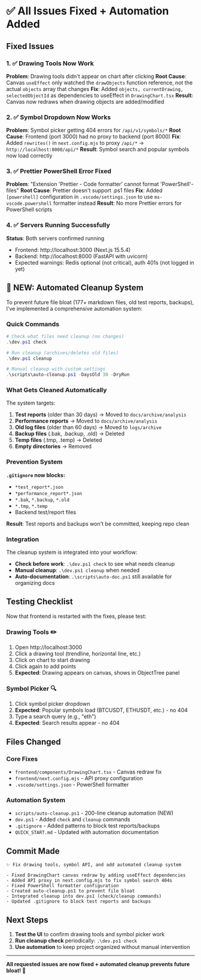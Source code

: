 # ✅ All Issues Fixed + Automation Added

## Fixed Issues

### 1. ✅ Drawing Tools Now Work

**Problem**: Drawing tools didn't appear on chart after clicking
**Root Cause**: Canvas `useEffect` only watched the `drawObjects` function reference, not the actual `objects` array that changes
**Fix**: Added `objects, currentDrawing, selectedObjectId` as dependencies to useEffect in `DrawingChart.tsx`
**Result**: Canvas now redraws when drawing objects are added/modified

### 2. ✅ Symbol Dropdown Now Works

**Problem**: Symbol picker getting 404 errors for `/api/v1/symbols/*`
**Root Cause**: Frontend (port 3000) had no proxy to backend (port 8000)
**Fix**: Added `rewrites()` in `next.config.mjs` to proxy `/api/*` → `http://localhost:8000/api/*`
**Result**: Symbol search and popular symbols now load correctly

### 3. ✅ Prettier PowerShell Error Fixed

**Problem**: "Extension 'Prettier - Code formatter' cannot format 'PowerShell'-files"
**Root Cause**: Prettier doesn't support .ps1 files
**Fix**: Added `[powershell]` configuration in `.vscode/settings.json` to use `ms-vscode.powershell` formatter instead
**Result**: No more Prettier errors for PowerShell scripts

### 4. ✅ Servers Running Successfully

**Status**: Both servers confirmed running

- Frontend: http://localhost:3000 (Next.js 15.5.4)
- Backend: http://localhost:8000 (FastAPI with uvicorn)
- Expected warnings: Redis optional (not critical), auth 401s (not logged in yet)

## 🎉 NEW: Automated Cleanup System

To prevent future file bloat (177+ markdown files, old test reports, backups), I've implemented a comprehensive automation system:

### Quick Commands

```powershell
# Check what files need cleanup (no changes)
.\dev.ps1 check

# Run cleanup (archives/deletes old files)
.\dev.ps1 cleanup

# Manual cleanup with custom settings
.\scripts\auto-cleanup.ps1 -DaysOld 30 -DryRun
```

### What Gets Cleaned Automatically

The system targets:

1. **Test reports** (older than 30 days) → Moved to `docs/archive/analysis`
2. **Performance reports** → Moved to `docs/archive/analysis`
3. **Old log files** (older than 60 days) → Moved to `logs/archive`
4. **Backup files** (.bak, .backup, .old) → Deleted
5. **Temp files** (.tmp, .temp) → Deleted
6. **Empty directories** → Removed

### Prevention System

**`.gitignore` now blocks:**

- `*test_report*.json`
- `*performance_report*.json`
- `*.bak`, `*.backup`, `*.old`
- `*.tmp`, `*.temp`
- Backend test/report files

**Result**: Test reports and backups won't be committed, keeping repo clean

### Integration

The cleanup system is integrated into your workflow:

- **Check before work**: `.\dev.ps1 check` to see what needs cleanup
- **Manual cleanup**: `.\dev.ps1 cleanup` when needed
- **Auto-documentation**: `.\scripts\auto-doc.ps1` still available for organizing docs

## Testing Checklist

Now that frontend is restarted with the fixes, please test:

### Drawing Tools ✏️

1. Open http://localhost:3000
2. Click a drawing tool (trendline, horizontal line, etc.)
3. Click on chart to start drawing
4. Click again to add points
5. **Expected**: Drawing appears on canvas, shows in ObjectTree panel

### Symbol Picker 🔍

1. Click symbol picker dropdown
2. **Expected**: Popular symbols load (BTCUSDT, ETHUSDT, etc.) - no 404
3. Type a search query (e.g., "eth")
4. **Expected**: Search results appear - no 404

## Files Changed

### Core Fixes

- `frontend/components/DrawingChart.tsx` - Canvas redraw fix
- `frontend/next.config.mjs` - API proxy configuration
- `.vscode/settings.json` - PowerShell formatter

### Automation System

- `scripts/auto-cleanup.ps1` - 200-line cleanup automation (NEW)
- `dev.ps1` - Added `check` and `cleanup` commands
- `.gitignore` - Added patterns to block test reports/backups
- `QUICK_START.md` - Updated with automation documentation

## Commit Made

```
✨ Fix drawing tools, symbol API, and add automated cleanup system

- Fixed DrawingChart canvas redraw by adding useEffect dependencies
- Added API proxy in next.config.mjs to fix symbol search 404s
- Fixed PowerShell formatter configuration
- Created auto-cleanup.ps1 to prevent file bloat
- Integrated cleanup into dev.ps1 (check/cleanup commands)
- Updated .gitignore to block test reports and backups
```

## Next Steps

1. **Test the UI** to confirm drawing tools and symbol picker work
2. **Run cleanup check** periodically: `.\dev.ps1 check`
3. **Use automation** to keep project organized without manual intervention

---

**All requested issues are now fixed + automated cleanup prevents future bloat! 🎉**
